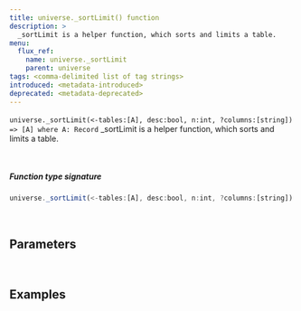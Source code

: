```yaml
---
title: universe._sortLimit() function
description: >
  _sortLimit is a helper function, which sorts and limits a table.
menu:
  flux_ref:
    name: universe._sortLimit
    parent: universe
tags: <comma-delimited list of tag strings>
introduced: <metadata-introduced>
deprecated: <metadata-deprecated>
---
```

​
`universe._sortLimit(<-tables:[A], desc:bool, n:int, ?columns:[string]) => [A] where A: Record` _sortLimit is a helper function, which sorts and limits a table.
​

​
##### Function type signature
```js
universe._sortLimit(<-tables:[A], desc:bool, n:int, ?columns:[string]) => [A] where A: Record
```
​
## Parameters
​


## Examples
​
